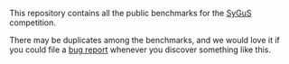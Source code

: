 This repository contains all the public benchmarks for the [SyGuS](http://sygus.org/) competition.

There may be duplicates among the benchmarks, and we would love it if you could file a 
[bug report](https://github.com/SyGuS-Org/benchmarks/issues) whenever you discover something
like this.
